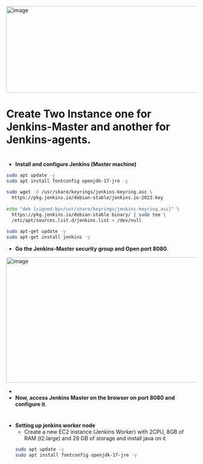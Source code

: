 <img width="940" height="228" alt="image" src="https://github.com/user-attachments/assets/766790d8-b97c-434b-8d59-090a6744aa21" />

# Create Two Instance one for Jenkins-Master and another for Jenkins-agents.
#
- <b id="Jenkins">Install and configure Jenkins (Master machine)</b>
```bash
sudo apt update -y
sudo apt install fontconfig openjdk-17-jre -y

sudo wget -O /usr/share/keyrings/jenkins-keyring.asc \
  https://pkg.jenkins.io/debian-stable/jenkins.io-2023.key
  
echo "deb [signed-by=/usr/share/keyrings/jenkins-keyring.asc]" \
  https://pkg.jenkins.io/debian-stable binary/ | sudo tee \
  /etc/apt/sources.list.d/jenkins.list > /dev/null
  
sudo apt-get update -y
sudo apt-get install jenkins -y
```

- <b>Go the Jenkins-Master security group and Open port 8080</b>.
<img width="944" height="331" alt="image" src="https://github.com/user-attachments/assets/35038378-64cc-4103-9dc6-97ba8f922c2e" />

- 
- <b>Now, access Jenkins Master on the browser on port 8080 and configure it</b>.
#



#
- <b id="Jenkins-worker">Setting up jenkins worker node</b>
  - Create a new EC2 instance (Jenkins Worker) with 2CPU, 8GB of RAM (t2.large) and 29 GB of storage and install java on it
  ```bash
  sudo apt update -y
  sudo apt install fontconfig openjdk-17-jre -y
  ```
